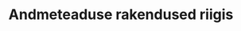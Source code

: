 ---
layout: post
title:  "Andmeteaduse rakendused riigis"
description: "TODO lühikirjeldus"
categories: sissejuhatus
rank: 7
---